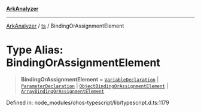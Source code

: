 [**ArkAnalyzer**](../../../../README.md)

***

[ArkAnalyzer](../../../../globals.md) / [ts](../README.md) / BindingOrAssignmentElement

# Type Alias: BindingOrAssignmentElement

> **BindingOrAssignmentElement** = [`VariableDeclaration`](../interfaces/VariableDeclaration.md) \| [`ParameterDeclaration`](../interfaces/ParameterDeclaration.md) \| [`ObjectBindingOrAssignmentElement`](ObjectBindingOrAssignmentElement.md) \| [`ArrayBindingOrAssignmentElement`](ArrayBindingOrAssignmentElement.md)

Defined in: node\_modules/ohos-typescript/lib/typescript.d.ts:1179
